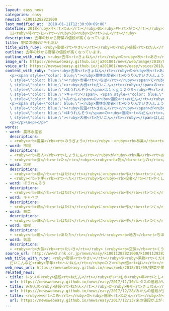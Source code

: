 ```yaml
---
layout: easy_news
categories: easy
newsid: k10011282821000
last_modified_at: '2018-01-11T12:30:00+09:00'
datetime: 2018<ruby>年<rt>ねん</rt></ruby>01<ruby>月<rt>がつ</rt></ruby>11<ruby>日<rt>にち</rt></ruby>
  12<ruby>時<rt>じ</rt></ruby>30<ruby>分<rt>ふん</rt></ruby>
description: 去年の秋から野菜の値段が高くなっています。
title: 野菜の値段が今も高い
title_with_ruby: <ruby>野菜<rt>やさい</rt></ruby>の<ruby>値段<rt>ねだん</rt></ruby>が<ruby>今<rt>いま</rt></ruby>も<ruby>高<rt>たか</rt></ruby>い
outline: 去年の秋から野菜の値段が高くなっています。
outline_with_ruby: <ruby>去年<rt>きょねん</rt></ruby>の<ruby>秋<rt>あき</rt></ruby>から<ruby>野菜<rt>やさい</rt></ruby>の<ruby>値段<rt>ねだん</rt></ruby>が<ruby>高<rt>たか</rt></ruby>くなっています。
image_url: https://newswebeasy.github.io/ja201801/news/web/image/2018/01/09/K10011282821_1801091725_1801091731_01_02.jpg
voice_url: https://newswebeasy.github.io/ja201801/news/easy/voice/2018/01/11/k10011282821000.mp3
content_with_ruby: "<p><ruby>去年<rt>きょねん</rt></ruby>の<ruby>秋<rt>あき</rt></ruby>から<ruby>野菜<rt>やさい</rt></ruby>の<ruby>値段<rt>ねだん</rt></ruby>が<ruby>高<rt>たか</rt></ruby>くなっています。</p>\n\
  <p><span style=\"color: blue;\"><ruby>農林水産省<rt>のうりんすいさんしょう</rt></ruby></span>が<ruby>５日<rt>いつか</rt></ruby>に<ruby>東京都<rt>とうきょうと</rt></ruby>の<span\
  \ style=\"color: blue;\"><ruby>市場<rt>いちば</rt></ruby></span>で<ruby>調<rt>しら</rt></ruby>べると、<span\
  \ style=\"color: blue;\"><ruby>大根<rt>だいこん</rt></ruby></span>の<ruby>値段<rt>ねだん</rt></ruby>は１ｋｇ２２４<ruby>円<rt>えん</rt></ruby>で、いつもの<ruby>年<rt>とし</rt></ruby>の２．５<ruby>倍<rt>ばい</rt></ruby>でした。<span\
  \ style=\"color: blue;\">ほうれんそう</span>は１ｋｇ１２０９<ruby>円<rt>えん</rt></ruby>で２．４<ruby>倍<rt>ばい</rt></ruby>でした。ブロッコリー、<span\
  \ style=\"color: blue;\">キャベツ</span>、<span style=\"color: blue;\"><ruby>白菜<rt>はくさい</rt></ruby></span>も２<ruby>倍<rt>ばい</rt></ruby>ぐらいでした。<ruby>果物<rt>くだもの</rt></ruby>では、<span\
  \ style=\"color: blue;\">みかん</span>の<ruby>値段<rt>ねだん</rt></ruby>が<ruby>高<rt>たか</rt></ruby>くなっています。</p>\n\
  <p><span style=\"color: blue;\"><ruby>農林水産省<rt>のうりんすいさんしょう</rt></ruby></span>は「<ruby>去年<rt>きょねん</rt></ruby>の<ruby>秋<rt>あき</rt></ruby>の<ruby>台風<rt>たいふう</rt></ruby>や<span\
  \ style=\"color: blue;\"><ruby>気温<rt>きおん</rt></ruby></span>が<ruby>低<rt>ひく</rt></ruby>い<ruby>日<rt>ひ</rt></ruby>が<ruby>続<rt>つづ</rt></ruby>いたことが<ruby>原因<rt>げんいん</rt></ruby>です。<span\
  \ style=\"color: blue;\">ほうれんそう</span>の<ruby>値段<rt>ねだん</rt></ruby>は<ruby>今<rt>いま</rt></ruby>より<ruby>低<rt>ひく</rt></ruby>くなりそうですが、<span\
  \ style=\"color: blue;\"><ruby>大根<rt>だいこん</rt></ruby></span>はしばらく<ruby>値段<rt>ねだん</rt></ruby>が<ruby>高<rt>たか</rt></ruby>いままになるかもしれません」と<ruby>話<rt>はな</rt></ruby>しています。</p>\n\
  <p></p>\n<p></p>"
words:
- word: 農林水産省
  descriptions:
  - <ruby><rb>農業</rb><rt>のうぎょう</rt></ruby>・<ruby><rb>林業</rb><rt>りんぎょう</rt></ruby>・<ruby><rb>水産業</rb><rt>すいさんぎょう</rt></ruby>・<ruby><rb>畜産業</rb><rt>ちくさんぎょう</rt></ruby>などについての<ruby><rb>仕事</rb><rt>しごと</rt></ruby>をする、<ruby><rb>国</rb><rt>くに</rt></ruby>の<ruby><rb>役所</rb><rt>やくしょ</rt></ruby>。<ruby><rb>農水省</rb><rt>のうすいしょう</rt></ruby>。
- word: 市場
  descriptions:
  - <ruby><rb>商人</rb><rt>しょうにん</rt></ruby>が<ruby><rb>集</rb><rt>あつ</rt></ruby>まって、<ruby><rb>魚</rb><rt>さかな</rt></ruby>や<ruby><rb>野菜</rb><rt>やさい</rt></ruby>などを<ruby><rb>売</rb><rt>う</rt></ruby>り<ruby><rb>買</rb><rt>か</rt></ruby>いする<ruby><rb>所</rb><rt>ところ</rt></ruby>。<ruby><rb>市</rb><rt>いち</rt></ruby>。
  - <ruby><rb>食</rb><rt>た</rt></ruby>べ<ruby><rb>物</rb><rt>もの</rt></ruby>や<ruby><rb>日用品</rb><rt>にちようひん</rt></ruby>などの<ruby><rb>小売店</rb><rt>こうりてん</rt></ruby>が、<ruby><rb>一</rb><rt>いっ</rt></ruby>か<ruby><rb>所</rb><rt>しょ</rt></ruby>に<ruby><rb>集</rb><rt>あつ</rt></ruby>まって<ruby><rb>品物</rb><rt>しなもの</rt></ruby>を<ruby><rb>売</rb><rt>う</rt></ruby>っている<ruby><rb>所</rb><rt>ところ</rt></ruby>。マーケット。
- word: 大根
  descriptions:
  - <ruby><rb>畑</rb><rt>はたけ</rt></ruby>に<ruby><rb>作</rb><rt>つく</rt></ruby>る<ruby><rb>野菜</rb><rt>やさい</rt></ruby>の<ruby><rb>一</rb><rt>ひと</rt></ruby>つ。<ruby><rb>白</rb><rt>しろ</rt></ruby>くて<ruby><rb>太</rb><rt>ふと</rt></ruby>い<ruby><rb>根</rb><rt>ね</rt></ruby>を<ruby><rb>食</rb><rt>た</rt></ruby>べる。
  - <ruby><rb>下手</rb><rt>へた</rt></ruby>な<ruby><rb>役者</rb><rt>やくしゃ</rt></ruby>。
- word: ほうれんそう
  descriptions:
  - <ruby><rb>畑</rb><rt>はたけ</rt></ruby>に<ruby><rb>作</rb><rt>つく</rt></ruby>る<ruby><rb>野菜</rb><rt>やさい</rt></ruby>。<ruby><rb>葉</rb><rt>は</rt></ruby>はこい<ruby><rb>緑色</rb><rt>みどりいろ</rt></ruby>で、<ruby><rb>根</rb><rt>ね</rt></ruby>が<ruby><rb>赤</rb><rt>あか</rt></ruby>い。ゆでたりいためたりして<ruby><rb>食</rb><rt>た</rt></ruby>べる。
- word: キャベツ
  descriptions:
  - <ruby><rb>畑</rb><rt>はたけ</rt></ruby>に<ruby><rb>作</rb><rt>つく</rt></ruby>る<ruby><rb>野菜</rb><rt>やさい</rt></ruby>。<ruby><rb>短</rb><rt>みじか</rt></ruby>い<ruby><rb>茎</rb><rt>くき</rt></ruby>に、<ruby><rb>厚</rb><rt>あつ</rt></ruby>くて<ruby><rb>大</rb><rt>おお</rt></ruby>きい<ruby><rb>葉</rb><rt>は</rt></ruby>が<ruby><rb>重</rb><rt>かさ</rt></ruby>なって、<ruby><rb>球</rb><rt>たま</rt></ruby>のように<ruby><rb>巻</rb><rt>ま</rt></ruby>く。カンラン。タマナ。
- word: 白菜
  descriptions:
  - <ruby><rb>畑</rb><rt>はたけ</rt></ruby>に<ruby><rb>作</rb><rt>つく</rt></ruby>る<ruby><rb>野菜</rb><rt>やさい</rt></ruby>。<ruby><rb>葉</rb><rt>は</rt></ruby>は<ruby><rb>重</rb><rt>かさ</rt></ruby>なり<ruby><rb>合</rb><rt>あ</rt></ruby>い、<ruby><rb>根</rb><rt>ね</rt></ruby>もとは<ruby><rb>白</rb><rt>しろ</rt></ruby>くて<ruby><rb>厚</rb><rt>あつ</rt></ruby>い。つけ<ruby><rb>物</rb><rt>もの</rt></ruby>やなべ<ruby><rb>物</rb><rt>もの</rt></ruby>にする。
- word: 蜜柑
  descriptions:
  - <ruby><rb>暖</rb><rt>あたた</rt></ruby>かい<ruby><rb>地方</rb><rt>ちほう</rt></ruby>に<ruby><rb>多</rb><rt>おお</rt></ruby>い<ruby><rb>果物</rb><rt>くだもの</rt></ruby>の<ruby><rb>木</rb><rt>き</rt></ruby>。また、その<ruby><rb>実</rb><rt>み</rt></ruby>。<ruby><rb>六月</rb><rt>ろくがつ</rt></ruby>ごろ<ruby><rb>白</rb><rt>しろ</rt></ruby>い<ruby><rb>花</rb><rt>はな</rt></ruby>が<ruby><rb>咲</rb><rt>さ</rt></ruby>き、<ruby><rb>秋</rb><rt>あき</rt></ruby>の<ruby><rb>終</rb><rt>お</rt></ruby>わりに<ruby><rb>実</rb><rt>み</rt></ruby>がなる。あまみ・<ruby><rb>酸味</rb><rt>さんみ</rt></ruby>がある。
- word: 気温
  descriptions:
  - <ruby><rb>大気</rb><rt>たいき</rt></ruby>（<ruby><rb>空気</rb><rt>くうき</rt></ruby>）の<ruby><rb>温度</rb><rt>おんど</rt></ruby>。
source_url: http://www3.nhk.or.jp/news/easy/k10011282821000/k10011282821000.html
web_title_with_ruby: <ruby>野菜<rt>やさい</rt></ruby>や<ruby>果物<rt>くだもの</rt></ruby>の<ruby>高値<rt>たかね</rt></ruby><ruby>続<rt>つづ</rt></ruby>く
  だいこんなど<ruby>平年<rt>へいねん</rt></ruby>の２<ruby>倍<rt>ばい</rt></ruby><ruby>超<rt>ちょう</rt></ruby>の<ruby>品目<rt>ひんもく</rt></ruby>も
web_news_url: https://newswebeasy.github.io/news/web/2018/01/09/野菜や果物の高値続く-だいこんなど平年の2倍超の品目も
related_news:
- title: レタスの<ruby>値段<rt>ねだん</rt></ruby>がいつもの<ruby>年<rt>とし</rt></ruby>の１．７<ruby>倍<rt>ばい</rt></ruby>　<ruby>大根<rt>だいこん</rt></ruby>と<ruby>白菜<rt>はくさい</rt></ruby>も<ruby>高<rt>たか</rt></ruby>い
  url: https://newswebeasy.github.io/news/easy/2017/11/30/レタスの値段がいつもの年の17倍-大根と白菜も高い
- title: みかんの<ruby>値段<rt>ねだん</rt></ruby>が<ruby>去年<rt>きょねん</rt></ruby>より３０％<ruby>高<rt>たか</rt></ruby>くなる
  url: https://newswebeasy.github.io/news/easy/2017/12/28/みかんの値段が去年より30高くなる
- title: <ruby>米<rt>こめ</rt></ruby>の<ruby>値段<rt>ねだん</rt></ruby>が<ruby>上<rt>あ</rt></ruby>がって<ruby>天丼<rt>てんどん</rt></ruby>などが<ruby>高<rt>たか</rt></ruby>くなる
  url: https://newswebeasy.github.io/news/easy/2017/12/13/米の値段が上がって天丼などが高くなる
...
```

